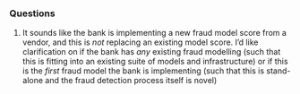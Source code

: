 ### Questions

1. It sounds like the bank is implementing a new fraud model score from a vendor, and this is *not* replacing an existing model score. I’d like clarification on if the bank has *any* existing fraud modelling (such that this is fitting into an existing suite of models and infrastructure) or if this is the *first* fraud model the bank is implementing (such that this is stand-alone and the fraud detection process itself is novel)


### 